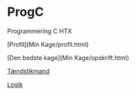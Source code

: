 # ProgC
Programmering C HTX

[Profil](Min Kage/profil.html)

[Den bedste kage](Min Kage/opskrift.html)

[Tændstikmand](Tændstikmand/index.html)

[Logik](logiske_operatorer/notorand.html)
